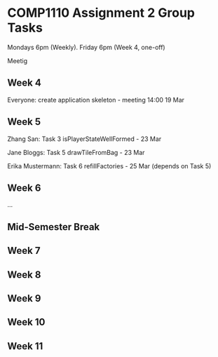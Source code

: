 # COMP1110 Assignment 2 Group Tasks

Mondays 6pm (Weekly). Friday 6pm (Week 4, one-off)

Meetig

## Week 4

Everyone: create application skeleton - meeting 14:00 19 Mar

## Week 5

Zhang San: Task 3 isPlayerStateWellFormed - 23 Mar

Jane Bloggs: Task 5 drawTileFromBag - 23 Mar

Erika Mustermann: Task 6 refillFactories - 25 Mar (depends on Task 5)

## Week 6

...

## Mid-Semester Break

## Week 7

## Week 8

## Week 9

## Week 10

## Week 11
